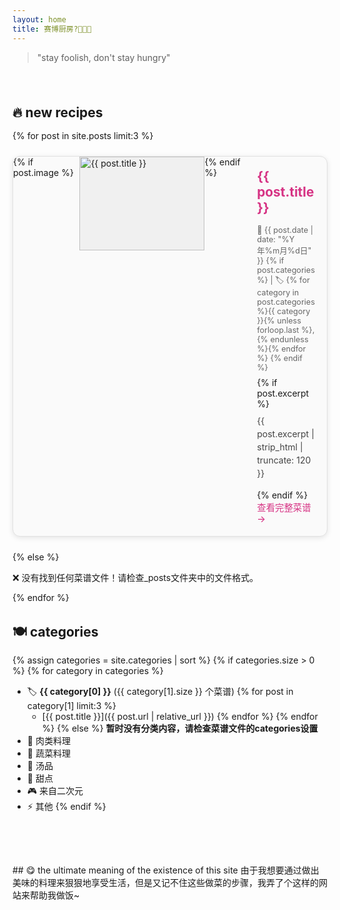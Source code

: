 ```yaml
---
layout: home
title: 赛博厨房?👨‍💻🍳
---
```


> "stay foolish, don't stay hungry"

<br>

## 🔥 new recipes

{% for post in site.posts limit:3 %}
<div class="recipe-card">
  {% if post.image %}
  <div class="recipe-image">
    <img src="{{ site.baseurl }}/{{ post.image }}" alt="{{ post.title }}" />
  </div>
  {% endif %}
  
  <div class="recipe-content">
    <h3><a href="{{ post.url | relative_url }}">{{ post.title }}</a></h3>
    <p class="recipe-meta">
      📅 {{ post.date | date: "%Y年%m月%d日" }} 
      {% if post.categories %}
        | 🏷️ {% for category in post.categories %}{{ category }}{% unless forloop.last %}, {% endunless %}{% endfor %}
      {% endif %}
    </p>
    {% if post.excerpt %}
      <p class="recipe-excerpt">{{ post.excerpt | strip_html | truncate: 120 }}</p>
    {% endif %}
    <a href="{{ post.url | relative_url }}" class="read-more">查看完整菜谱 →</a>
  </div>
</div>
{% else %}
<p>❌ 没有找到任何菜谱文件！请检查_posts文件夹中的文件格式。</p>
{% endfor %}

<br>

## 🍽️ categories

{% assign categories = site.categories | sort %}
{% if categories.size > 0 %}
{% for category in categories %}
- 🏷️ **{{ category[0] }}** ({{ category[1].size }} 个菜谱)
  {% for post in category[1] limit:3 %}
  - [{{ post.title }}]({{ post.url | relative_url }})
  {% endfor %}
{% endfor %}
{% else %}
**暂时没有分类内容，请检查菜谱文件的categories设置**
- 🥩 肉类料理
- 🥬 蔬菜料理  
- 🍜 汤品
- 🍰 甜点
- 🎮 来自二次元
- ⚡ 其他
{% endif %}

<br>
<br>
<br>
## 😋 the ultimate meaning of the existence of this site
由于我想要通过做出美味的料理来狠狠地享受生活，但是又记不住这些做菜的步骤，我弄了个这样的网站来帮助我做饭~

<br>



<style>
.recipe-card {
  border: 1px solid #e1e1e1;
  border-radius: 12px;
  padding: 0;
  margin: 1.5rem 0;
  background: #fafafa;
  overflow: hidden;
  box-shadow: 0 2px 8px rgba(0,0,0,0.1);
  transition: transform 0.3s ease, box-shadow 0.3s ease;
  display: flex;
  flex-direction: row;
  align-items: stretch;
}

.recipe-card:hover {
  transform: translateY(-2px);
  box-shadow: 0 4px 16px rgba(0,0,0,0.15);
}

.recipe-image {
  flex: 0 0 200px;
  height: 150px;
  overflow: hidden;
  background: #f0f0f0;
}

.recipe-image img {
  width: 100%;
  height: 100%;
  object-fit: cover;
  border-radius: 0;
}

.recipe-content {
  flex: 1;
  padding: 1.2rem;
  display: flex;
  flex-direction: column;
  justify-content: space-between;
}

.recipe-card h3 {
  margin: 0 0 0.5rem 0;
  color: #d63384;
  font-size: 1.3rem;
}

.recipe-card h3 a {
  text-decoration: none;
  color: inherit;
}

.recipe-card h3 a:hover {
  color: #b02a5b;
}

.recipe-meta {
  color: #666;
  font-size: 0.9em;
  margin: 0.5rem 0;
}

.recipe-excerpt {
  color: #444;
  line-height: 1.5;
  margin: 0.5rem 0 1rem 0;
  flex-grow: 1;
}

.read-more {
  color: #d63384;
  text-decoration: none;
  font-weight: 500;
  font-size: 0.9rem;
  align-self: flex-start;
}

.read-more:hover {
  color: #b02a5b;
  text-decoration: underline;
}


/* 移动端适配 */
@media (max-width: 768px) {
  .recipe-card {
    flex-direction: column;
  }
  
  .recipe-image {
    flex: none;
    height: 200px;
  }
  
  .recipe-content {
    padding: 1rem;
  }
}

/* 增加段落间距 */
h2 {
  margin-top: 2rem;
  margin-bottom: 1rem;
}

br {
  line-height: 1.5;
}
</style>
